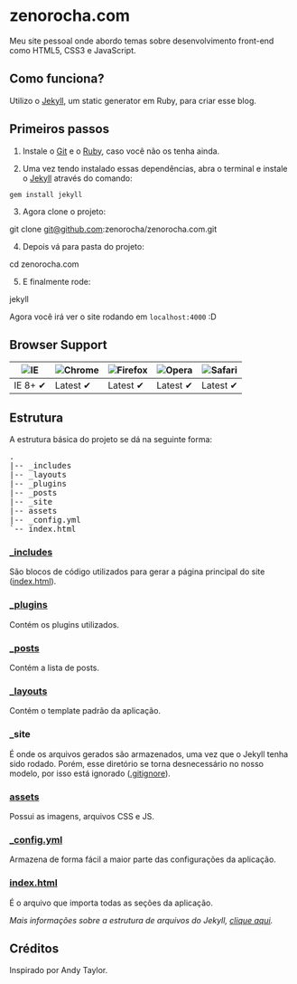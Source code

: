 # zenorocha.com

Meu site pessoal onde abordo temas sobre desenvolvimento front-end como HTML5, CSS3 e JavaScript.

## Como funciona?

Utilizo o [Jekyll](http://jekyllrb.com/), um static generator em Ruby, para criar esse blog.

## Primeiros passos

1. Instale o [Git](http://git-scm.com/downloads) e o [Ruby](http://www.ruby-lang.org/pt/downloads/), caso você não os tenha ainda.

2. Uma vez tendo instalado essas dependências, abra o terminal e instale o [Jekyll](http://jekyllrb.com/) através do comando:

  ```
  gem install jekyll
  ```

3. Agora clone o projeto:

  git clone git@github.com:zenorocha/zenorocha.com.git

4. Depois vá para pasta do projeto:

  cd zenorocha.com

5. E finalmente rode:

  jekyll

Agora você irá ver o site rodando em `localhost:4000` :D

## Browser Support

![IE](https://raw.github.com/alrra/browser-logos/master/internet-explorer/internet-explorer_48x48.png) | ![Chrome](https://raw.github.com/alrra/browser-logos/master/chrome/chrome_48x48.png) | ![Firefox](https://raw.github.com/alrra/browser-logos/master/firefox/firefox_48x48.png) | ![Opera](https://raw.github.com/alrra/browser-logos/master/opera/opera_48x48.png) | ![Safari](https://raw.github.com/alrra/browser-logos/master/safari/safari_48x48.png)
--- | --- | --- | --- | --- |
IE 8+ ✔ | Latest ✔ | Latest ✔ | Latest ✔ | Latest ✔ |

## Estrutura

A estrutura básica do projeto se dá na seguinte forma:

<pre>
.
|-- _includes
|-- _layouts
|-- _plugins
|-- _posts
|-- _site
|-- assets
|-- _config.yml
`-- index.html
</pre>

### [_includes](https://github.com/zenorocha/blog/tree/master/_includes)

São blocos de código utilizados para gerar a página principal do site ([index.html](https://github.com/zenorocha/blog/blob/master/index.html)).

### [_plugins](https://github.com/zenorocha/blog/tree/master/_plugins)

Contém os plugins utilizados.

### [_posts](https://github.com/zenorocha/blog/tree/master/_posts)

Contém a lista de posts.

### [_layouts](https://github.com/zenorocha/blog/tree/master/_layouts)

Contém o template padrão da aplicação.

### _site

É onde os arquivos gerados são armazenados, uma vez que o Jekyll tenha sido rodado. Porém, esse diretório se torna desnecessário no nosso modelo, por isso está ignorado ([.gitignore](https://github.com/zenorocha/blog/blob/master/.gitignore)).

### [assets](https://github.com/zenorocha/blog/tree/master/assets)

Possui as imagens, arquivos CSS e JS.

### [_config.yml](https://github.com/zenorocha/blog/blob/master/_config.yml)

Armazena de forma fácil a maior parte das configurações da aplicação.

### [index.html](https://github.com/zenorocha/blog/blob/master/index.html)

É o arquivo que importa todas as seções da aplicação.

*Mais informações sobre a estrutura de arquivos do Jekyll, [clique aqui](https://github.com/mojombo/jekyll/wiki/Usage).*

## Créditos

Inspirado por Andy Taylor.
